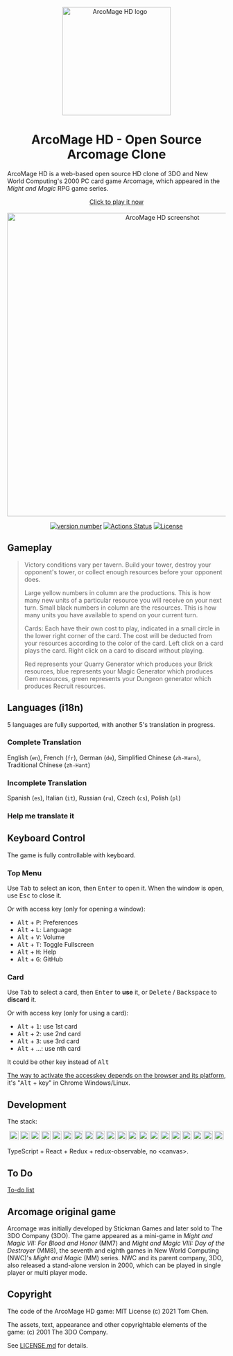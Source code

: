 <p align="center"><a href="https://arcomage.github.io/" target="_blank" rel="noopener noreferrer"><img width="250" src="https://raw.githubusercontent.com/arcomage/arcomage-hd/main/assets/logo/logo.svg" alt="ArcoMage HD logo"></a></p>

<h1 align="center">ArcoMage HD - Open Source Arcomage Clone</h1>

ArcoMage HD is a web-based open source HD clone of 3DO and New World Computing's 2000 PC card game Arcomage, which appeared in the *Might and Magic* RPG game series.

<p align="center"><a href="https://arcomage.github.io/" target="_blank" rel="noopener noreferrer">Click to play it now<br><br><img width="700" src="https://raw.githubusercontent.com/arcomage/arcomage-hd/main/assets/misc/ogimage.jpg" alt="ArcoMage HD screenshot"></a></p>

<p align="center">
  <a href="https://github.com/arcomage/arcomage-hd/"><img src="https://img.shields.io/github/package-json/v/arcomage/arcomage-hd" alt="version number"></a>
  <a href="https://github.com/arcomage/arcomage-hd/actions/workflows/test.yml"><img src="https://github.com/arcomage/arcomage-hd//workflows/Test/badge.svg" alt="Actions Status"></a>
  <a href="https://github.com/arcomage/arcomage-hd/blob/main/LICENSE.md"><img src="https://img.shields.io/badge/license-MIT-brightgreen" alt="License"></a>
</p>

## Gameplay

> Victory conditions vary per tavern. Build your tower, destroy your opponent's tower, or collect enough resources before your opponent does.
> 
> Large yellow numbers in column are the productions. This is how many new units of a particular resource you will receive on your next turn. Small black numbers in column are the resources. This is how many units you have available to spend on your current turn.
> 
> Cards: Each have their own cost to play, indicated in a small circle in the lower right corner of the card. The cost will be deducted from your resources according to the color of the card. Left click on a card plays the card. Right click on a card to discard without playing.
> 
> Red represents your Quarry Generator which produces your Brick resources, blue represents your Magic Generator which produces Gem resources, green represents your Dungeon generator which produces Recruit resources.

## Languages (i18n)

5 languages are fully supported, with another 5's translation in progress.

### Complete Translation

English (`en`), French (`fr`), German (`de`), Simplified Chinese (`zh-Hans`), Traditional Chinese (`zh-Hant`)

### Incomplete Translation

Spanish (`es`), Italian (`it`), Russian (`ru`), Czech (`cs`), Polish (`pl`)

### Help me translate it



## Keyboard Control

The game is fully controllable with keyboard.

### Top Menu

Use <kbd>Tab</kbd> to select an icon, then <kbd>Enter</kbd> to open it. When the window is open, use <kbd>Esc</kbd> to close it.

Or with access key (only for opening a window):

* <kbd>Alt</kbd> + <kbd>P</kbd>: Preferences
* <kbd>Alt</kbd> + <kbd>L</kbd>: Language
* <kbd>Alt</kbd> + <kbd>V</kbd>: Volume
* <kbd>Alt</kbd> + <kbd>T</kbd>: Toggle Fullscreen
* <kbd>Alt</kbd> + <kbd>H</kbd>: Help
* <kbd>Alt</kbd> + <kbd>G</kbd>: GitHub

### Card

Use <kbd>Tab</kbd> to select a card, then <kbd>Enter</kbd> to **use** it, or <kbd>Delete</kbd> / <kbd>Backspace</kbd> to **discard** it.

Or with access key (only for using a card):

* <kbd>Alt</kbd> + <kbd>1</kbd>: use 1st card
* <kbd>Alt</kbd> + <kbd>2</kbd>: use 2nd card
* <kbd>Alt</kbd> + <kbd>3</kbd>: use 3rd card
* <kbd>Alt</kbd> + ...: use nth card

It could be other key instead of <kbd>Alt</kbd>

[The way to activate the accesskey depends on the browser and its platform](https://developer.mozilla.org/en-US/docs/Web/HTML/Global_attributes/accesskey), it's "<kbd>Alt</kbd> + key" in Chrome Windows/Linux.

## Development

The stack:

<p align="center">
<a href="https://www.typescriptlang.org/" title="Typescript"><img src="https://github.com/tomchen/stack-icons/raw/master/logos/typescript-icon.svg" alt="Typescript" width="21px" height="21px"></a>
<a href="https://reactjs.org/" title="React"><img src="https://github.com/tomchen/stack-icons/raw/master/logos/react.svg" alt="React" width="21px" height="21px"></a>
<a href="https://redux.js.org/" title="Redux"><img src="https://github.com/tomchen/stack-icons/raw/master/logos/redux.svg" alt="Redux" width="21px" height="21px"></a>
<a href="https://github.com/redux-observable/redux-observable" title="redux-observable"><img src="https://github.com/tomchen/stack-icons/raw/master/logos/redux-observable.svg" alt="redux-observable" width="21px" height="21px"></a>
<a href="https://reactivex.io/" title="ReactiveX (RxJS)"><img src="https://github.com/tomchen/stack-icons/raw/master/logos/reactivex.svg" alt="ReactiveX (RxJS)" width="21px" height="21px"></a>
<a href="https://developer.mozilla.org/en-US/docs/Web/JavaScript" title="JavaScript"><img src="https://github.com/tomchen/stack-icons/raw/master/logos/javascript.svg" alt="JavaScript" width="21px" height="21px"></a>
<a href="https://tc39.es/ecma262/" title="ECMAScript 6"><img src="https://github.com/tomchen/stack-icons/raw/master/logos/es6.svg" alt="ECMAScript 6" width="21px" height="21px"></a>
<a href="https://sass-lang.com/" title="Sass"><img src="https://github.com/tomchen/stack-icons/raw/master/logos/sass.svg" alt="Sass" width="21px" height="21px"></a>
<a href="https://tailwindcss.com/" title="Tailwind CSS"><img src="https://github.com/tomchen/stack-icons/raw/master/logos/tailwindcss-icon.svg" alt="Tailwind CSS" width="21px" height="21px"></a>
<a href="https://webpack.js.org/" title="webpack"><img src="https://github.com/tomchen/stack-icons/raw/master/logos/webpack.svg" alt="webpack" width="21px" height="21px"></a>
<a href="https://jestjs.io/" title="Jest"><img src="https://github.com/tomchen/stack-icons/raw/master/logos/jest.svg" alt="Jest" width="21px" height="21px"></a>
<a href="https://cssinjs.org/" title="JSS"><img src="https://github.com/tomchen/stack-icons/raw/master/logos/jss.svg" alt="JSS" width="21px" height="21px"></a>
<a href="https://prettier.io/" title="Prettier"><img src="https://github.com/tomchen/stack-icons/raw/master/logos/prettier.svg" alt="Prettier" width="21px" height="21px"></a>
<a href="https://eslint.org/" title="ESLint"><img src="https://github.com/tomchen/stack-icons/raw/master/logos/eslint.svg" alt="ESLint" width="21px" height="21px"></a>
<a href="https://github.com/postcss/postcss" title="PostCSS"><img src="https://github.com/tomchen/stack-icons/raw/master/logos/postcss.svg" alt="PostCSS" width="21px" height="21px"></a>
<a href="https://github.com/postcss/autoprefixer" title="Autoprefixer"><img src="https://github.com/tomchen/stack-icons/raw/master/logos/autoprefixer.svg" alt="Autoprefixer" width="21px" height="21px"></a>
<a href="https://code.visualstudio.com/" title="Visual Studio Code"><img src="https://github.com/tomchen/stack-icons/raw/master/logos/visual-studio-code.svg" alt="Visual Studio Code" width="21px" height="21px"></a>
<a href="https://yarnpkg.com/" title="Yarn"><img src="https://github.com/tomchen/stack-icons/raw/master/logos/yarn.svg" alt="Yarn" width="21px" height="21px"></a>
<a href="https://inkscape.org/" title="Inkscape"><img src="https://upload.wikimedia.org/wikipedia/commons/0/0d/Inkscape_Logo.svg" alt="Inkscape" width="21px" height="21px"></a>
<a href="https://www.adobe.com/products/illustrator.html" title="Adobe Illustrator"><img src="https://github.com/tomchen/stack-icons/raw/master/logos/adobe-illustrator.svg" alt="Adobe Illustrator" width="21px" height="21px"></a>
</p>

TypeScript + React + Redux + redux-observable, no \<canvas\>.

## To Do

[To-do list](https://github.com/arcomage/arcomage-hd/projects/1)

## Arcomage original game

Arcomage was initially developed by Stickman Games and later sold to The 3DO Company (3DO). The game appeared as a mini-game in *Might and Magic VII: For Blood and Honor* (MM7) and *Might and Magic VIII: Day of the Destroyer* (MM8), the seventh and eighth games in New World Computing (NWC)'s *Might and Magic* (MM) series. NWC and its parent company, 3DO, also released a stand-alone version in 2000, which can be played in single player or multi player mode.

## Copyright

The code of the ArcoMage HD game: MIT License (c) 2021 Tom Chen.

The assets, text, appearance and other copyrightable elements of the game: (c) 2001 The 3DO Company.

See [LICENSE.md](LICENSE.md) for details.
